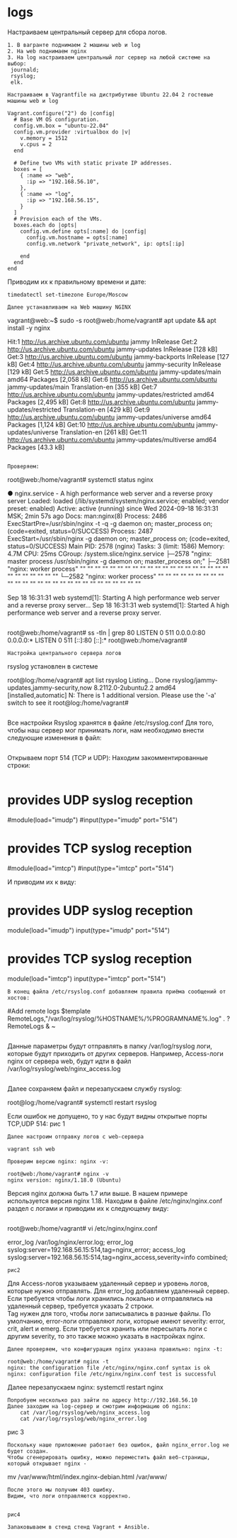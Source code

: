 # logs
Настраиваем центральный сервер для сбора логов.
```
1. В вагранте поднимаем 2 машины web и log
2. На web поднимаем nginx
3. На log настраиваем центральный лог сервер на любой системе на выбор:
 journald;
 rsyslog;
 elk.
```
```
Настраиваем в Vagrantfile на дистрибутиве Ubuntu 22.04 2 гостевые машины web и log

Vagrant.configure("2") do |config|
  # Base VM OS configuration.
  config.vm.box = "ubuntu-22.04"
  config.vm.provider :virtualbox do |v|
    v.memory = 1512
    v.cpus = 2
  end

  # Define two VMs with static private IP addresses.
  boxes = [
    { :name => "web",
      :ip => "192.168.56.10",
    },
    { :name => "log",
      :ip => "192.168.56.15",
    }
  ]
  # Provision each of the VMs.
  boxes.each do |opts|
    config.vm.define opts[:name] do |config|
      config.vm.hostname = opts[:name]
      config.vm.network "private_network", ip: opts[:ip]

    end
  end
end
```

Приводим их к правильному времени и дате:
```
timedatectl set-timezone Europe/Moscow

```
```
Далее устанавливаем на Web машину NGINX
```
vagrant@web:~$ sudo -s
root@web:/home/vagrant# apt update && apt install -y nginx

Hit:1 http://us.archive.ubuntu.com/ubuntu jammy InRelease
Get:2 http://us.archive.ubuntu.com/ubuntu jammy-updates InRelease [128 kB]
Get:3 http://us.archive.ubuntu.com/ubuntu jammy-backports InRelease [127 kB]
Get:4 http://us.archive.ubuntu.com/ubuntu jammy-security InRelease [129 kB]
Get:5 http://us.archive.ubuntu.com/ubuntu jammy-updates/main amd64 Packages [2,058 kB]
Get:6 http://us.archive.ubuntu.com/ubuntu jammy-updates/main Translation-en [355 kB]
Get:7 http://us.archive.ubuntu.com/ubuntu jammy-updates/restricted amd64 Packages [2,495 kB]
Get:8 http://us.archive.ubuntu.com/ubuntu jammy-updates/restricted Translation-en [429 kB]
Get:9 http://us.archive.ubuntu.com/ubuntu jammy-updates/universe amd64 Packages [1,124 kB]
Get:10 http://us.archive.ubuntu.com/ubuntu jammy-updates/universe Translation-en [261 kB]
Get:11 http://us.archive.ubuntu.com/ubuntu jammy-updates/multiverse amd64 Packages [43.3 kB]
```

Проверяем:
```
root@web:/home/vagrant# systemctl status nginx

● nginx.service - A high performance web server and a reverse proxy server
     Loaded: loaded (/lib/systemd/system/nginx.service; enabled; vendor preset: enabled)
     Active: active (running) since Wed 2024-09-18 16:31:31 MSK; 2min 57s ago
       Docs: man:nginx(8)
    Process: 2486 ExecStartPre=/usr/sbin/nginx -t -q -g daemon on; master_process on; (code=exited, status=0/SUCCESS)
    Process: 2487 ExecStart=/usr/sbin/nginx -g daemon on; master_process on; (code=exited, status=0/SUCCESS)
   Main PID: 2578 (nginx)
      Tasks: 3 (limit: 1586)
     Memory: 4.7M
        CPU: 25ms
     CGroup: /system.slice/nginx.service
             ├─2578 "nginx: master process /usr/sbin/nginx -g daemon on; master_process on;"
             ├─2581 "nginx: worker process" "" "" "" "" "" "" "" "" "" "" "" "" "" "" "" "" "" "" "" "" "" "" "" "" "" "" ""
             └─2582 "nginx: worker process" "" "" "" "" "" "" "" "" "" "" "" "" "" "" "" "" "" "" "" "" "" "" "" "" "" "" ""

Sep 18 16:31:31 web systemd[1]: Starting A high performance web server and a reverse proxy server...
Sep 18 16:31:31 web systemd[1]: Started A high performance web server and a reverse proxy server.
```
```
root@web:/home/vagrant# ss -tln | grep 80
LISTEN 0      511          0.0.0.0:80        0.0.0.0:*
LISTEN 0      511             [::]:80           [::]:*
root@web:/home/vagrant#
```
Настройка центрального сервера логов
```
rsyslog установлен в системе

root@log:/home/vagrant# apt list rsyslog
Listing... Done
rsyslog/jammy-updates,jammy-security,now 8.2112.0-2ubuntu2.2 amd64 [installed,automatic]
N: There is 1 additional version. Please use the '-a' switch to see it
root@log:/home/vagrant#
```
```
Все настройки Rsyslog хранятся в файле /etc/rsyslog.conf 
Для того, чтобы наш сервер мог принимать логи, нам необходимо внести следующие изменения в файл:
```
```
Открываем порт 514 (TCP и UDP):
Находим закомментированные строки:
```
```
# provides UDP syslog reception
#module(load="imudp")
#input(type="imudp" port="514")

# provides TCP syslog reception
#module(load="imtcp")
#input(type="imtcp" port="514")

И приводим их к виду:

# provides UDP syslog reception
module(load="imudp")
input(type="imudp" port="514")

# provides TCP syslog reception
module(load="imtcp")
input(type="imtcp" port="514")

```
В конец файла /etc/rsyslog.conf добавляем правила приёма сообщений от хостов:
```
#Add remote logs
$template RemoteLogs,"/var/log/rsyslog/%HOSTNAME%/%PROGRAMNAME%.log"
*.* ?RemoteLogs
& ~
```
```
Данные параметры будут отправлять в папку /var/log/rsyslog логи, которые будут приходить от других серверов. 
Например, Access-логи nginx от сервера web, будут идти в файл /var/log/rsyslog/web/nginx_access.log
```
```
Далее сохраняем файл и перезапускаем службу rsyslog:

root@log:/home/vagrant# systemctl restart rsyslog

Если ошибок не допущено, то у нас будут видны открытые порты TCP,UDP 514:
рис 1
```
Далее настроим отправку логов с web-сервера

vagrant ssh web

Проверим версию nginx: nginx -v:

root@web:/home/vagrant# nginx -v
nginx version: nginx/1.18.0 (Ubuntu)
```
Версия nginx должна быть 1.7 или выше. В нашем примере используется версия nginx 1.18. 
Находим в файле /etc/nginx/nginx.conf раздел с логами и приводим их к следующему виду:
```
```
root@web:/home/vagrant# vi /etc/nginx/nginx.conf

error_log  /var/log/nginx/error.log;
 error_log  syslog:server=192.168.56.15:514,tag=nginx_error;
 access_log syslog:server=192.168.56.15:514,tag=nginx_access,severity=info combined;
```
рис2
```
Для Access-логов указываем удаленный сервер и уровень логов, которые нужно отправлять. Для error_log добавляем удаленный сервер. 
Если требуется чтобы логи хранились локально и отправлялись на удаленный сервер, требуется указать 2 строки. 	
Tag нужен для того, чтобы логи записывались в разные файлы.
По умолчанию, error-логи отправляют логи, которые имеют severity: error, crit, alert и emerg. 
Если требуется хранить или пересылать логи с другим severity, то это также можно указать в настройках nginx. 
```
Далее проверяем, что конфигурация nginx указана правильно: nginx -t:
```
```
root@web:/home/vagrant# nginx -t
nginx: the configuration file /etc/nginx/nginx.conf syntax is ok
nginx: configuration file /etc/nginx/nginx.conf test is successful
```

Далее перезапускаем nginx: systemctl restart nginx

```
Попробуем несколько раз зайти по адресу http://192.168.56.10
Далее заходим на log-сервер и смотрим информацию об nginx:
    cat /var/log/rsyslog/web/nginx_access.log 
    cat /var/log/rsyslog/web/nginx_error.log 
```
рис 3
```
Поскольку наше приложение работает без ошибок, файл nginx_error.log не будет создан. 
Чтобы сгенерировать ошибку, можно переместить файл веб-страницы, который открывает nginx - 
```
mv /var/www/html/index.nginx-debian.html /var/www/
```
После этого мы получим 403 ошибку.
Видим, что логи отправляются корректно. 


рис4

Запаковываем в стенд стенд Vagrant + Ansible.






















